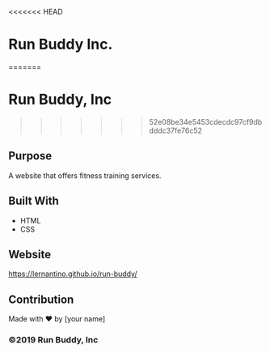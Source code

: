 <<<<<<< HEAD
# Run Buddy Inc.
=======
# Run Buddy, Inc
>>>>>>> 52e08be34e5453cdecdc97cf9dbdddc37fe76c52

## Purpose
A website that offers fitness training services. 

## Built With
* HTML
* CSS

## Website
https://lernantino.github.io/run-buddy/

## Contribution
Made with ❤️ by [your name]

### ©️2019 Run Buddy, Inc 
